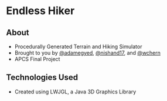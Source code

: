 # Endless Hiker

## About
- Procedurally Generated Terrain and Hiking Simulator<br>
- Brought to you by [@adamegyed](https://github.com/adamegyed), [@nishand17](https://github.com/nishand17), and [@wchern](https://github.com/wchern)
- APCS Final Project

## Technologies Used
- Created using LWJGL, a Java 3D Graphics Library
